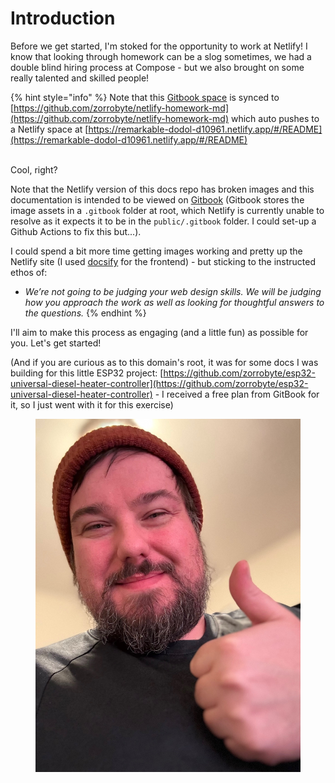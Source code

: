 # Introduction

Before we get started, I'm stoked for the opportunity to work at Netlify! I know that looking through homework can be a slog sometimes, we had a double blind hiring process at Compose - but we also brought on some really talented and skilled people!

{% hint style="info" %}
Note that this [Gitbook space](https://zorroheater-project.gitbook.io/netlify-homework-ross-fisher) is synced to [https://github.com/zorrobyte/netlify-homework-md](https://github.com/zorrobyte/netlify-homework-md) which auto pushes to a Netlify space at [https://remarkable-dodol-d10961.netlify.app/#/README](https://remarkable-dodol-d10961.netlify.app/#/README)

\
Cool, right?



Note that the Netlify version of this docs repo has broken images and this documentation is intended to be viewed on [Gitbook](https://zorroheater-project.gitbook.io/netlify-homework-ross-fisher) (Gitbook stores the image assets in a `.gitbook` folder at root, which Netlify is currently unable to resolve as it expects it to be in the `public/.gitbook` folder. I could set-up a Github Actions to fix this but...).

I could spend a bit more time getting images working and pretty up the Netlify site (I used [docsify](https://docsify.js.org/#/) for the frontend) - but sticking to the instructed ethos of:

* _We’re not going to be judging your web design skills. We will be judging how you approach the work as well as looking for thoughtful answers to the questions._
{% endhint %}

I'll aim to make this process as engaging (and a little fun) as possible for you. Let's get started!

(And if you are curious as to this domain's root, it was for some docs I was building for this little ESP32 project: [https://github.com/zorrobyte/esp32-universal-diesel-heater-controller](https://github.com/zorrobyte/esp32-universal-diesel-heater-controller) - I received a free plan from GitBook for it, so I just went with it for this exercise)

<figure><img src=".gitbook/assets/IMG_0199.jpg" alt=""><figcaption></figcaption></figure>
